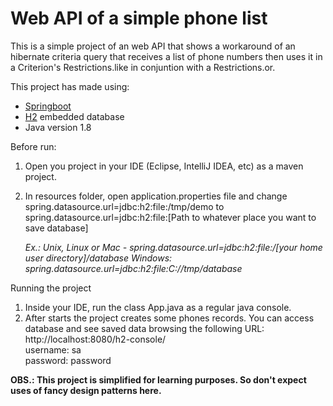 # Web API of a simple phone list

This is a simple project of an web API that shows a workaround of an hibernate criteria query that receives a list of phone numbers then uses it in a Criterion's Restrictions.like in conjuntion with a Restrictions.or.

This project has made using:
 - [Springboot](https://spring.io/projects/spring-boot) 
 -  [H2](https://www.h2database.com/html/main.html) embedded database 
 - Java version 1.8

Before run:
1. Open you project in your IDE (Eclipse, IntelliJ IDEA, etc) as a maven project.
2. In resources folder, open application.properties file and change spring.datasource.url=jdbc:h2:file:/tmp/demo to spring.datasource.url=jdbc:h2:file:[Path to whatever place you want to save database]

    _Ex.: Unix, Linux or Mac - spring.datasource.url=jdbc:h2:file:/[your home user directory]/database
    Windows: spring.datasource.url=jdbc:h2:file:C://tmp/database_

Running the project

1. Inside your IDE, run the class App.java as a regular java console.
2. After starts the project creates some phones records. You can access database and see saved data browsing the following URL:   
http://localhost:8080/h2-console/  
username: sa  
password: password

**OBS.: This project is simplified for learning purposes. So don't expect uses of fancy design patterns here.**
